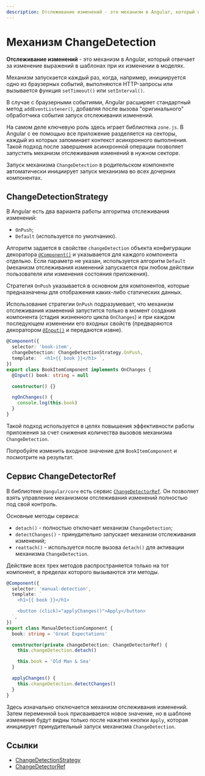 ```yaml
---
description: Отслеживание изменений - это механизм в Angular, который отвечает за изменение выражений в шаблонах при их изменении в моделях
---
```


# Механизм ChangeDetection

**Отслеживание изменений** - это механизм в Angular, который отвечает за изменение выражений в шаблонах при их изменении в моделях.

Механизм запускается каждый раз, когда, например, инициируется одно из браузерных событий, выполняются HTTP-запросы или вызывается функция `setTimeout()` или `setInterval()`.

В случае с браузерными событиями, Angular расширяет стандартный метод `addEventListener()`, добавляя после вызова "оригинального" обработчика события запуск отслеживания изменений.

На самом деле ключевую роль здесь играет библиотека `zone.js`. В Angular с ее помощью все приложение разделяется на секторы, каждый из которых запоминает контекст асинхронного выполнения. Такой подход после завершения асинхронной операции позволяет запустить механизм отслеживания изменений в нужном секторе.

Запуск механизма `ChangeDetection` в родительском компоненте автоматически инициирует запуск механизма во всех дочерних компонентах.

## ChangeDetectionStrategy

В Angular есть два варианта работы алгоритма отслеживания изменений:

- `OnPush`;
- `Default` (используется по умолчанию).

Алгоритм задается в свойстве `changeDetection` объекта конфигурации декоратора [`@Component()`](https://angular.io/api/core/Component) и указывается для каждого компонента отдельно. Если параметр не указан, используется алгоритм `Default` (механизм отслеживания изменений запускается при любом действии пользователя или изменения состояния приложения).

Стратегия `OnPush` указывается в основном для компонентов, которые предназначены для отображения каких-либо статических данных.

Использование стратегии `OnPush` подразумевает, что механизм отслеживания изменений запустится только в момент создания компонента (стадия жизненного цикла `OnChanges`) и при каждом последующем изменении его входных свойств (предваряются декоратором [`@Input()`](https://angular.io/api/core/Input) и передаются извне).

```ts
@Component({
  selector: 'book-item',
  changeDetection: ChangeDetectionStrategy.OnPush,
  template: ` <h1>{{ book }}</h1> `,
})
export class BookItemComponent implements OnChanges {
  @Input() book: string = null

  constructor() {}

  ngOnChanges() {
    console.log(this.book)
  }
}
```

Такой подход используется в целях повышения эффективности работы приложения за счет снижения количества вызовов механизма `ChangeDetection`.

Попробуйте изменить входное значение для `BookItemComponent` и посмотрите на результат.

## Сервис ChangeDetectorRef

В библиотеке `@angular/core` есть сервис [`ChangeDetectorRef`](https://angular.io/api/core/ChangeDetectorRef). Он позволяет взять управление механизмом отслеживания изменений полностью под свой контроль.

Основные методы сервиса:

- `detach()` - полностью отключает механизм `ChangeDetection`;
- `detectChanges()` - принудительно запускает механизм отслеживания изменений;
- `reattach()` - используется после вызова `detach()` для активации механизма `ChangeDetection`.

Действие всех трех методов распространяется только на тот компонент, в пределах которого вызываются эти методы.

```ts
@Component({
  selector: 'manual-detection',
  template: `
    <h1>{{ book }}</h1>

    <button (click)="applyChanges()">Apply</button>
  `,
})
export class ManualDetectionComponent {
  book: string = 'Great Expectations'

  constructor(private changeDetection: ChangeDetectorRef) {
    this.changeDetection.detach()

    this.book = 'Old Man & Sea'
  }

  applyChanges() {
    this.changeDetection.detectChanges()
  }
}
```

Здесь изначально отключается механизм отслеживания изменений. Затем переменной `book` присваивается новое значение, но в шаблоне изменения будут видны только после нажатия кнопки `Apply`, которая инициирует принудительный запуск механизма `ChangeDetection`.

## Ссылки

- [ChangeDetectionStrategy](https://angular.io/api/core/ChangeDetectionStrategy)
- [ChangeDetectorRef](https://angular.io/api/core/ChangeDetectorRef)
